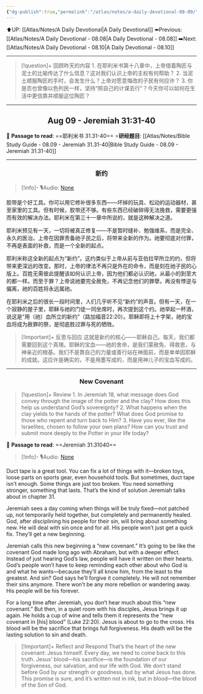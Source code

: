 ```yaml
---
{"dg-publish":true,"permalink":"/atlas/notes/a-daily-devotional-08-09/"}
---
```


 ⬆️UP: [[Atlas/Notes/A Daily Devotional\|A Daily Devotional]]
⬅️Previous: [[Atlas/Notes/A Daily Devotional - 08.08\|A Daily Devotional - 08.08]]
➡️Next: [[Atlas/Notes/A Daily Devotional - 08.10\|A Daily Devotional - 08.10]]

---

> [!question]+ 回顾昨天的内容
> 1.⁠ ⁠在耶利米书第十八章中，上帝借着陶匠与泥土的比喻传达了什么信息？这对我们认识上帝的主权有何帮助？
2.⁠ ⁠当泥土顺服陶匠的手时，会发生什么？上帝对愿意悔改的子民有何应许？
3.⁠ ⁠你是否也曾像以色列民一样，坚持“照自己的计谋去行”？今天你可以如何在生活中更信靠并顺服这位陶匠？




---
## <center>Aug 09 - Jeremiah 31:31-40</center>

📖 **Passage to read**: ==耶利米书 31.31-40==
⭐**研经题目**: [[Atlas/Notes/Bible Study Guide - 08.09 - Jeremiah 31.31-40\|Bible Study Guide - 08.09 - Jeremiah 31.31-40]]

---
### <center>新约</center>

> [!info]- 🎙️Audio: [None]()

胶带是个好工具。你可以用它修补很多东西——坏掉的玩具、松动的运动器材，甚至家里的工具。但有时候，胶带还不够。有些东西已经破碎得无法挽救，需要更强而有效的解决办法。耶利米在第三十一章中所说的，就是这种解决之道。

耶利米预见有一天，一切将被真正修复——不是暂时缝补、勉强维系，而是完全、永久的医治。上帝在因罪责备祂子民之后，将带来全新的作为。祂要彻底对付罪，不再是表面的补救，而是一个全新的起点。

耶利米称这全新的起点为“新约”。这约类似于上帝从前与亚伯拉罕所立的约，但将带来更深远的改变。那时，上帝的律法不再只是外在的命令，而是刻在祂子民的心版上。百姓无需彼此提醒该如何认识上帝，因为他们都必认识祂，从最小的到至大的都一样。而至于罪？上帝说祂要完全赦免，不再记念他们的罪孽。再没有悖逆与偏离，祂的百姓将永远属祂。

在耶利米之后的很长一段时间里，人们几乎听不见“新约”的声音。但有一天，在一个寂静的屋子里，耶稣与祂的门徒一同坐席时，再次提到这个约。祂举起一杯酒，说这是“用〔祂〕血所立的新约”（路加福音22:20）。耶稣即将上十字架，祂的宝血将成为赦罪的祭，是彻底胜过罪与死的牺牲。

> [!important]+ 反思与回应
这就是新约的核心——耶稣自己。每天，我们都需要回到这个真理。耶稣的宝血——祂的舍命，是我们蒙赦免、得救恩，与神亲近的根基。我们不是靠自己的力量或善行站在神面前，而是单单因耶稣的成就。这应许是确实的，不是用墨写成的，而是用神儿子的宝血写成的。

---
### <center>New Covenant</center>

> [!question]+ Review
> 1.⁠ ⁠In Jeremiah 18, what message does God convey through the image of the potter and the clay? How does this help us understand God’s sovereignty?
2.⁠ ⁠What happens when the clay yields to the hands of the potter? What does God promise to those who repent and turn back to Him?
3.⁠ ⁠Have you ever, like the Israelites, chosen to follow your own plans? How can you trust and submit more deeply to the Potter in your life today?

📖 **Passage to read**: ==Jeremiah 31.31040==

> [!info]- 🎙️Audio: [None]()  

Duct tape is a great tool. You can fix a lot of things with it—broken toys, loose parts on sports gear, even household tools. But sometimes, duct tape isn’t enough. Some things are just too broken. You need something stronger, something that lasts. That’s the kind of solution Jeremiah talks about in chapter 31.

Jeremiah sees a day coming when things will be truly fixed—not patched up, not temporarily held together, but completely and permanently healed. God, after disciplining his people for their sin, will bring about something new. He will deal with sin once and for all. His people won’t just get a quick fix. They’ll get a new beginning.

Jeremiah calls this new beginning a “new covenant.” It’s going to be like the covenant God made long ago with Abraham, but with a deeper effect. Instead of just hearing God’s law, people will have it written on their hearts. God’s people won’t have to keep reminding each other about who God is and what he wants—because they’ll all know him, from the least to the greatest. And sin? God says he’ll forgive it completely. He will not remember their sins anymore. There won’t be any more rebellion or wandering away. His people will be his forever.

For a long time after Jeremiah, you don’t hear much about this “new covenant.” But then, in a quiet room with his disciples, Jesus brings it up again. He holds a cup of wine and tells them it represents the “new covenant in \[his] blood” (Luke 22:20). Jesus is about to go to the cross. His blood will be the sacrifice that brings full forgiveness. His death will be the lasting solution to sin and death.

> [!important]+ Reflect and Respond
That’s the heart of the new covenant: Jesus himself. Every day, we need to come back to this truth. Jesus’ blood—his sacrifice—is the foundation of our forgiveness, our salvation, and our life with God. We don’t stand before God by our strength or goodness, but by what Jesus has done. This promise is sure, and it’s written not in ink, but in blood—the blood of the Son of God.

